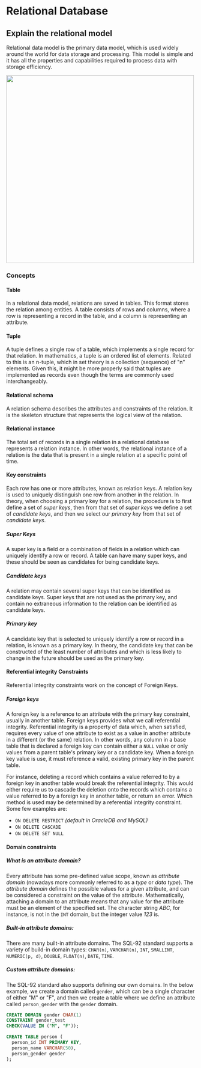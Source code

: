 # Relational Database

## Explain the relational model

Relational data model is the primary data model, which is used widely around the world for data storage and processing. This model is simple and it has all the properties and capabilities required to process data with storage efficiency.

<img src="http://imgur.com/0MFBCAt.png" width="500">

### Concepts

#### Table

In a relational data model, relations are saved in tables. This format stores the relation among entities. A table consists of rows and columns, where a row is representing a record in the table, and a column is representing an attribute.

#### Tuple

A tuple defines a single row of a table, which implements a single record for that relation. In mathematics, a tuple is an ordered list of elements. Related to this is an n-tuple, which in set theory is a collection (sequence) of "n" elements. Given this, it might be more properly said that tuples are implemented as records even though the terms are commonly used interchangeably.

#### Relational schema

A relation schema describes the attributes and constraints of the relation. It is the skeleton structure that represents the logical view of the relation. 

#### Relational instance

The total set of records in a single relation in a relational database represents a relation instance. In other words, the relational instance of a relation is the data that is present in a single relation at a specific point of time.

#### Key constraints

Each row has one or more attributes, known as relation keys.  A relation key is used to uniquely distinguish one row from another in the relation. In theory, when choosing a primary key for a relation, the procedure is to first define a set of *super keys*, then from that set of *super keys* we define a set of *candidate keys*, and then we select our *primary key* from that set of *candidate keys*.

##### Super Keys

A super key is a field or a combination of fields in a relation which can uniquely identify a row or record. A table can have many super keys, and these should be seen as candidates for being candidate keys.

##### Candidate keys

A relation may contain several super keys that can be identified as candidate keys. Super keys that are not used as the primary key, and contain no extraneous information to the relation can be identified as candidate keys.

##### Primary key

A candidate key that is selected to uniquely identify a row or record in a relation, is known as a primary key. In theory, the candidate key that can be constructed of the least number of attributes and which is less likely to change in the future should be used as the primary key.

#### Referential integrity Constraints

Referential integrity constraints work on the concept of Foreign Keys.

##### Foreign keys

A foreign key is a reference to an attribute with the primary key constraint, usually in another table. Foreign keys provides what we call referential integrity. Referential integrity is a property of data which, when satisfied, requires every value of one attribute to exist as a value in another attribute in a different (or the same) relation. In other words, any column in a base table that is declared a foreign key can contain either a `NULL` value or only values from a parent table's primary key or a candidate key. When a foreign key value is use, it must reference a valid, existing primary key in the parent table.

For instance, deleting a record which contains a value referred to by a foreign key in another table would break the referential integrity. This would either require us to cascade the deletion onto the records which contains a value referred to by a foreign key in another table, or return an error. Which method is used may be determined by a referential integrity constraint. Some few examples are:

- `ON DELETE RESTRICT` *(default in OracleDB and MySQL)*
- `ON DELETE CASCADE`
- `ON DELETE SET NULL`

#### Domain constraints

##### What is an attribute domain?

Every attribute has some pre-defined value scope, known as *attribute domain* (nowadays more commonly referred to as a *type* or *data type*). The *attribute domain* defines the possible values for a given attribute, and can be considered a constraint on the value of the attribute. Mathematically, attaching a domain to an attribute means that any value for the attribute must be an element of the specified set. The character string *ABC*, for instance, is not in the `INT` domain, but the integer value *123* is. 

##### Built-in attribute domains:

There are many built-in attribute domains. The SQL-92 standard supports a variety of build-in domain types: `CHAR(n)`, `VARCHAR(n)`, `INT`, `SMALLINT`, `NUMERIC(p, d)`, `DOUBLE`, `FLOAT(n)`, `DATE`, `TIME`.

##### Custom attribute domains:

The SQL-92 standard also supports defining our own domains. In the below example, we create a domain called `gender`, which can be a single character of either "M" or "F", and then we create a table where we define an attribute called `person_gender` with the `gender` domain.

```sql
CREATE DOMAIN gender CHAR(1)
CONSTRAINT gender_test
CHECK(VALUE IN ("M", "F"));

CREATE TABLE person (
  person_id INT PRIMARY KEY,
  person_name VARCHAR(50),
  person_gender gender
);
```

